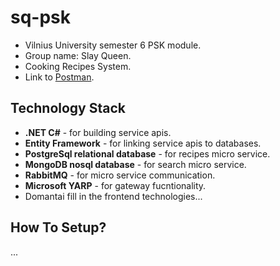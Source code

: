 # sq-psk
- Vilnius University semester 6 PSK module.
- Group name: Slay Queen.
- Cooking Recipes System.
- Link to [Postman](https://www.postman.com/interstellar-eclipse-269289/workspace/sq-psk-api/collection/32090015-df2d5e2a-51df-4b1a-a5cd-8506c9137c63?action=share&creator=32090015).


## Technology Stack

- **.NET C#** - for building service apis.
- **Entity Framework** - for linking service apis to databases.
- **PostgreSql relational database** - for recipes micro service.
- **MongoDB nosql database** - for search micro service.
- **RabbitMQ** - for micro service communication.
- **Microsoft YARP** - for gateway fucntionality.
- Domantai fill in the frontend technologies...

## How To Setup?
...